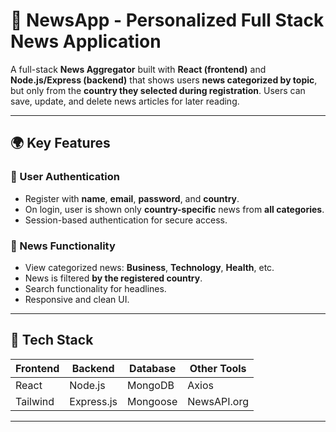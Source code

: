 # 📰 NewsApp - Personalized Full Stack News Application

A full-stack **News Aggregator** built with **React (frontend)** and **Node.js/Express (backend)** that shows users **news categorized by topic**, but only from the **country they selected during registration**. Users can save, update, and delete news articles for later reading.

---

## 🌍 Key Features

### 👤 User Authentication
- Register with **name**, **email**, **password**, and **country**.
- On login, user is shown only **country-specific** news from **all categories**.
- Session-based authentication for secure access.

### 📰 News Functionality
- View categorized news: **Business**, **Technology**, **Health**, etc.
- News is filtered **by the registered country**.
- Search functionality for headlines.
- Responsive and clean UI.



---

## 🧰 Tech Stack

| Frontend  | Backend     | Database   | Other Tools |
|-----------|-------------|------------|-------------|
| React     | Node.js     | MongoDB    |  Axios  |
| Tailwind  | Express.js  | Mongoose   | NewsAPI.org |

---

